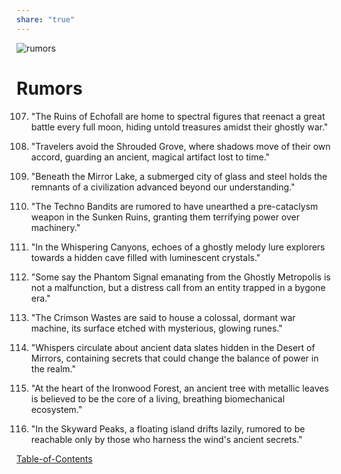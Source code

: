 ```yaml
---
share: "true"
---
```


![rumors](./rumors.png)  
# Rumors  
  
0107. "The Ruins of Echofall are home to spectral figures that reenact a great battle every full moon, hiding untold treasures amidst their ghostly war."  
  
0201. "Travelers avoid the Shrouded Grove, where shadows move of their own accord, guarding an ancient, magical artifact lost to time."  
  
0207. "Beneath the Mirror Lake, a submerged city of glass and steel holds the remnants of a civilization advanced beyond our understanding."  
  
0304. "The Techno Bandits are rumored to have unearthed a pre-cataclysm weapon in the Sunken Ruins, granting them terrifying power over machinery."  
  
0403. "In the Whispering Canyons, echoes of a ghostly melody lure explorers towards a hidden cave filled with luminescent crystals."  
  
0601. "Some say the Phantom Signal emanating from the Ghostly Metropolis is not a malfunction, but a distress call from an entity trapped in a bygone era."  
  
0707. "The Crimson Wastes are said to house a colossal, dormant war machine, its surface etched with mysterious, glowing runes."  
  
0903. "Whispers circulate about ancient data slates hidden in the Desert of Mirrors, containing secrets that could change the balance of power in the realm."  
  
1004. "At the heart of the Ironwood Forest, an ancient tree with metallic leaves is believed to be the core of a living, breathing biomechanical ecosystem."  
  
1008. "In the Skyward Peaks, a floating island drifts lazily, rumored to be reachable only by those who harness the wind's ancient secrets."  
  
[Table-of-Contents](adventures/Techno-Bandits-of-Turing-Wood/Table-of-Contents.html)